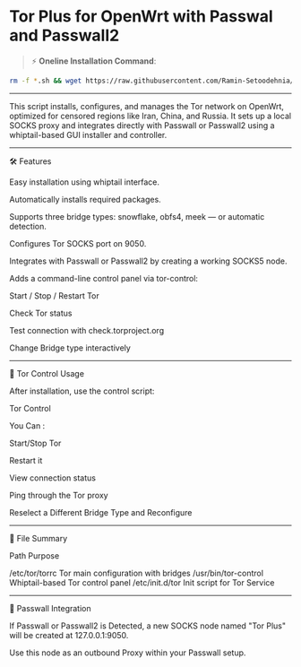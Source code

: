
# Tor Plus for OpenWrt with Passwal and Passwall2 

> ⚡️ **Oneline Installation Command**:

```bash
rm -f *.sh && wget https://raw.githubusercontent.com/Ramin-Setoodehnia/TORPlus/refs/heads/main/.Files/install.sh && chmod +x install.sh && sh install.sh
```

---

This script installs, configures, and manages the Tor network on OpenWrt, optimized for censored regions like Iran, China, and Russia. It sets up a local SOCKS proxy and integrates directly with Passwall or Passwall2 using a whiptail-based GUI installer and controller.


---

🛠️ Features

Easy installation using whiptail interface.

Automatically installs required packages.

Supports three bridge types: snowflake, obfs4, meek — or automatic detection.

Configures Tor SOCKS port on 9050.

Integrates with Passwall or Passwall2 by creating a working SOCKS5 node.

Adds a command-line control panel via tor-control:

Start / Stop / Restart Tor

Check Tor status

Test connection with check.torproject.org

Change Bridge type interactively




---

📡 Tor Control Usage

After installation, use the control script:

Tor Control

You Can :

Start/Stop Tor

Restart it

View connection status

Ping through the Tor proxy

Reselect a Different Bridge Type and Reconfigure



---

📂 File Summary

Path	Purpose

/etc/tor/torrc	Tor main configuration with bridges
/usr/bin/tor-control	Whiptail-based Tor control panel
/etc/init.d/tor	Init script for Tor Service



---

🔁 Passwall Integration

If Passwall or Passwall2 is Detected, a new SOCKS node named "Tor Plus" will be created at 127.0.0.1:9050.

Use this node as an outbound Proxy within your Passwall setup.

